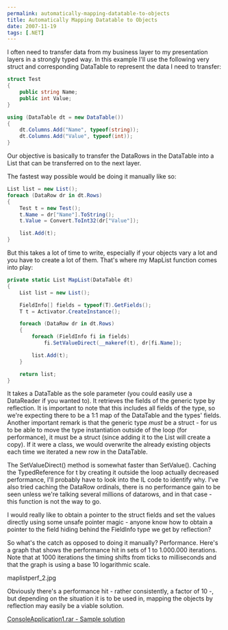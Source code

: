 ```yaml
---
permalink: automatically-mapping-datatable-to-objects
title: Automatically Mapping Datatable to Objects
date: 2007-11-19
tags: [.NET]
---
```

I often need to transfer data from my business layer to my presentation layers in a strongly typed way. In this example I'll use the following very struct and corresponding DataTable to represent the data I need to transfer:

<!-- more -->

```cs
struct Test
{
	public string Name;
	public int Value;
}

using (DataTable dt = new DataTable())
{
	dt.Columns.Add("Name", typeof(string));
	dt.Columns.Add("Value", typeof(int));
}
```

Our objective is basically to transfer the DataRows in the DataTable into a List that can be transferred on to the next layer.

The fastest way possible would be doing it manually like so:

```cs
List list = new List();
foreach (DataRow dr in dt.Rows)
{
	Test t = new Test();
	t.Name = dr["Name"].ToString();
	t.Value = Convert.ToInt32(dr["Value"]);

	list.Add(t);
}
```

But this takes a lot of time to write, especially if your objects vary a lot and you have to create a lot of them. That's where my MapList function comes into play:

```cs
private static List MapList(DataTable dt)
{
	List list = new List();

	FieldInfo[] fields = typeof(T).GetFields();
	T t = Activator.CreateInstance();

	foreach (DataRow dr in dt.Rows)
	{
		foreach (FieldInfo fi in fields)
			fi.SetValueDirect(__makeref(t), dr[fi.Name]);

		list.Add(t);
	}

	return list;
}
```

It takes a DataTable as the sole parameter (you could easily use a DataReader if you wanted to). It retrieves the fields of the generic type by reflection. It is important to note that this includes all fields of the type, so we're expecting there to be a 1:1 map of the DataTable and the types' fields. Another important remark is that the generic type *must* be a struct - for us to be able to move the type instantiation outside of the loop (for performance), it must be a struct (since adding it to the List will create a copy). If it were a class, we would overwrite the already existing objects each time we iterated a new row in the DataTable.

The SetValueDirect() method is somewhat faster than SetValue(). Caching the TypedReference for t by creating it outside the loop actually decreased performance, I'll probably have to look into the IL code to identify why. I've also tried caching the DataRow ordinals, there is no performance gain to be seen unless we're talking several millions of datarows, and in that case - this function is not the way to go.

I would really like to obtain a pointer to the struct fields and set the values directly using some unsafe pointer magic - anyone know how to obtain a pointer to the field hiding behind the FieldInfo type we get by reflection?

So what's the catch as opposed to doing it manually? Performance. Here's a graph that shows the performance hit in sets of 1 to 1.000.000 iterations. Note that at 1000 iterations the timing shifts from ticks to milliseconds and that the graph is using a base 10 logarithmic scale.

maplistperf_2.jpg

Obviously there's a performance hit - rather consistently, a factor of 10 -, but depending on the situation it is to be used in, mapping the objects by reflection may easily be a viable solution.

[ConsoleApplication1.rar - Sample solution](ConsoleApplication1.rar)
